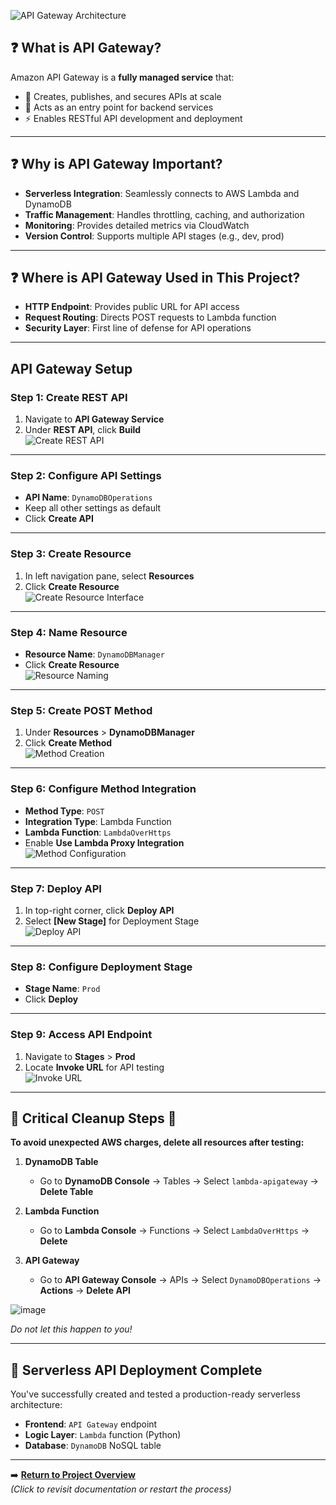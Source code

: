 ![API Gateway Architecture](https://github.com/user-attachments/assets/c89f4bc5-9103-4447-8dbd-c9356a6b4dfe)  
    


## ❓ What is API Gateway?  
Amazon API Gateway is a **fully managed service** that:  
- 🚀 Creates, publishes, and secures APIs at scale  
- 🔄 Acts as an entry point for backend services  
- ⚡ Enables RESTful API development and deployment  

---

## ❓ Why is API Gateway Important?  
- **Serverless Integration**: Seamlessly connects to AWS Lambda and DynamoDB  
- **Traffic Management**: Handles throttling, caching, and authorization  
- **Monitoring**: Provides detailed metrics via CloudWatch  
- **Version Control**: Supports multiple API stages (e.g., dev, prod)  

---

## ❓ Where is API Gateway Used in This Project?  
- **HTTP Endpoint**: Provides public URL for API access  
- **Request Routing**: Directs POST requests to Lambda function  
- **Security Layer**: First line of defense for API operations  


---

## API Gateway Setup

### Step 1: Create REST API
1. Navigate to **API Gateway Service**  
2. Under **REST API**, click **Build**  
![Create REST API](https://github.com/user-attachments/assets/b83bb1b6-f209-4189-8507-cb120af36a0f)  

---

### Step 2: Configure API Settings
- **API Name**: `DynamoDBOperations`  
- Keep all other settings as default  
- Click **Create API**  

---

### Step 3: Create Resource
1. In left navigation pane, select **Resources**  
2. Click **Create Resource**  
![Create Resource Interface](https://github.com/user-attachments/assets/4c071b5e-43b3-4e0d-adc4-197cfac0ebfd)  

---

### Step 4: Name Resource
- **Resource Name**: `DynamoDBManager`  
- Click **Create Resource**  
![Resource Naming](https://github.com/user-attachments/assets/1de31bc4-1417-45f4-b974-8bf917d2cf7b)  

---

### Step 5: Create POST Method
1. Under **Resources** > **DynamoDBManager**  
2. Click **Create Method**  
![Method Creation](https://github.com/user-attachments/assets/4a228991-8fea-4aa6-b1de-353963996e32)  

---

### Step 6: Configure Method Integration
- **Method Type**: `POST`  
- **Integration Type**: Lambda Function  
- **Lambda Function**: `LambdaOverHttps`  
- Enable **Use Lambda Proxy Integration**  
![Method Configuration](https://github.com/user-attachments/assets/3cf4c5e8-9dec-45c9-8f5a-aa32084b5d44)  

---

### Step 7: Deploy API
1. In top-right corner, click **Deploy API**  
2. Select **[New Stage]** for Deployment Stage  
![Deploy API](https://github.com/user-attachments/assets/24fd3595-a08e-4789-a9ac-1ae3be22675f)  

---

### Step 8: Configure Deployment Stage
- **Stage Name**: `Prod`  
- Click **Deploy**  

---
### Step 9: Access API Endpoint
1. Navigate to **Stages** > **Prod**  
2. Locate **Invoke URL** for API testing  
![Invoke URL](https://github.com/user-attachments/assets/2d7779b4-0c02-4e47-8a7e-5803363d088d)  

---

## 🚨 Critical Cleanup Steps 🚨  
**To avoid unexpected AWS charges, delete all resources after testing:**  

1. **DynamoDB Table**  
   - Go to **DynamoDB Console** → Tables → Select `lambda-apigateway` → **Delete Table**  

2. **Lambda Function**  
   - Go to **Lambda Console** → Functions → Select `LambdaOverHttps` → **Delete**  

3. **API Gateway**  
   - Go to **API Gateway Console** → APIs → Select `DynamoDBOperations` → **Actions** → **Delete API**  

![image](https://github.com/user-attachments/assets/61eced3e-4f4e-4157-9a94-6dfc76dba73a)

*Do not let this happen to you!*  

---

## 🎉 Serverless API Deployment Complete  
You've successfully created and tested a production-ready serverless architecture:  

- **Frontend**: `API Gateway` endpoint  
- **Logic Layer**: `Lambda` function (Python)  
- **Database**: `DynamoDB` NoSQL table  

---

➡️ **[Return to Project Overview](/README.md)**  
*(Click to revisit documentation or restart the process)*
